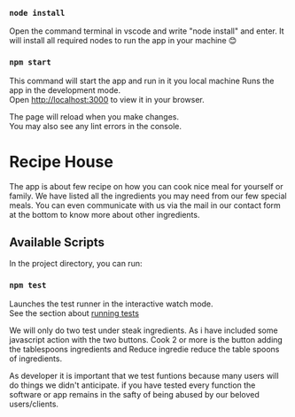 ### `node install`

Open the command terminal in vscode and write  "node install"  and enter.
It will install all required nodes to run the app in your machine 😊 

### `npm start`

This command will start the app and run in it you local machine
Runs the app in the development mode.\
Open [http://localhost:3000](http://localhost:3000) to view it in your browser.

The page will reload when you make changes.\
You may also see any lint errors in the console.


# Recipe House

The app is about few recipe on how you can cook nice meal for yourself or family. We have listed all the ingredients you may need from our few special meals. You can even communicate with us via the mail in our contact form at the bottom to know more about other ingredients.

## Available Scripts

In the project directory, you can run:


### `npm test`

Launches the test runner in the interactive watch mode.\
See the section about [running tests](https://facebook.github.io/create-react-app/docs/running-tests) 

We will only do two test under steak ingredients. As i have included some javascript action  with the two buttons. Cook 2 or more is the button adding the tablespoons ingredients and Reduce ingredie reduce the table spoons of ingredients.

As developer it is important that we test funtions because many users will do things we didn't anticipate. if you have tested every function the software or app remains in the safty of being abused by our beloved users/clients.

